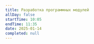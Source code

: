 ```yaml
---
title: Разработка программных модулей
allDay: false
startTime: 10:05
endTime: 11:35
date: 2025-01-14
completed: null
---
```

